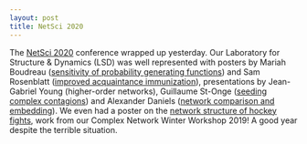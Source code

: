 ```yaml
---
layout: post
title: NetSci 2020
---
```


The [NetSci 2020](https://netsci2020.netscisociety.net/) conference wrapped up yesterday. Our Laboratory for Structure & Dynamics (LSD) was well represented with posters by Mariah Boudreau ([sensitivity of probability generating functions](/file/MCBoudreau_NetSci2020Poster.pdf)) and Sam Rosenblatt ([improved acquaintance immunization](https://speakerdeck.com/sfrosenb/strategic-synchronous-snowball-sampling-immunization-netsci-2020)), presentations by Jean-Gabriel Young (higher-order networks), Guillaume St-Onge ([seeding complex contagions](https://dynamicalab.github.io/assets/pdf/slides/netsci2020_slides_sto.pdf)) and Alexander Daniels ([network comparison and embedding](https://speakerdeck.com/aldani/constructing-a-compact-metric-space-of-network-ensembles)). We even had a poster on the [network structure of hockey fights](/file/HockeyFights_NetSci2020Poster.pdf), work from our Complex Network Winter Workshop 2019! A good year despite the terrible situation.
